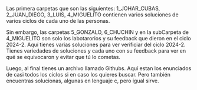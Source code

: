 Las primera carpetas que son las siguientes: 1_JOHAR_CUBAS, 2_JUAN_DIEGO, 
3_LUIS, 4_MIGUELITO contienen varios soluciones de varios ciclos de cada uno de las personas.

Sin embargo, las carpetas 5_GONZALO, 6_CHUCHIN y en la subCarpeta de 4_MIGUELITO son solo los labotarorios y su feedback que dieron en el ciclo 2024-2.
Aquí tienes varias soluciones para ver verificiar del ciclo 2024-2.
Tienes variedades de soluciones y cada uno con su feedback para ver en qué se equivocaron y evitar que tú lo cometas.

Luego, al final tienes un archivo llamado Githubs. Aquí estan los enunciados de casi todos los ciclos si en caso los quieres buscar.
Pero también encuentras solucionas, algunas en lenguaje c, pero igual sirve.
